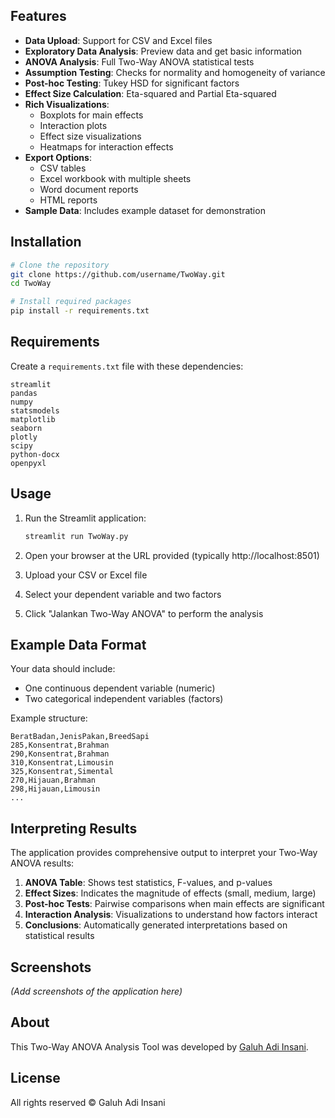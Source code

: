 
## Features

- **Data Upload**: Support for CSV and Excel files
- **Exploratory Data Analysis**: Preview data and get basic information
- **ANOVA Analysis**: Full Two-Way ANOVA statistical tests
- **Assumption Testing**: Checks for normality and homogeneity of variance 
- **Post-hoc Testing**: Tukey HSD for significant factors
- **Effect Size Calculation**: Eta-squared and Partial Eta-squared
- **Rich Visualizations**:
  - Boxplots for main effects
  - Interaction plots
  - Effect size visualizations
  - Heatmaps for interaction effects
- **Export Options**:
  - CSV tables
  - Excel workbook with multiple sheets
  - Word document reports
  - HTML reports
- **Sample Data**: Includes example dataset for demonstration

## Installation

```bash
# Clone the repository
git clone https://github.com/username/TwoWay.git
cd TwoWay

# Install required packages
pip install -r requirements.txt
```

## Requirements

Create a `requirements.txt` file with these dependencies:

```
streamlit
pandas
numpy
statsmodels
matplotlib
seaborn
plotly
scipy
python-docx
openpyxl
```

## Usage

1. Run the Streamlit application:
   ```bash
   streamlit run TwoWay.py
   ```

2. Open your browser at the URL provided (typically http://localhost:8501)

3. Upload your CSV or Excel file

4. Select your dependent variable and two factors

5. Click "Jalankan Two-Way ANOVA" to perform the analysis

## Example Data Format

Your data should include:
- One continuous dependent variable (numeric)
- Two categorical independent variables (factors)

Example structure:
```
BeratBadan,JenisPakan,BreedSapi
285,Konsentrat,Brahman
290,Konsentrat,Brahman
310,Konsentrat,Limousin
325,Konsentrat,Simental
270,Hijauan,Brahman
298,Hijauan,Limousin
...
```

## Interpreting Results

The application provides comprehensive output to interpret your Two-Way ANOVA results:

1. **ANOVA Table**: Shows test statistics, F-values, and p-values
2. **Effect Sizes**: Indicates the magnitude of effects (small, medium, large)
3. **Post-hoc Tests**: Pairwise comparisons when main effects are significant
4. **Interaction Analysis**: Visualizations to understand how factors interact
5. **Conclusions**: Automatically generated interpretations based on statistical results

## Screenshots

*(Add screenshots of the application here)*

## About

This Two-Way ANOVA Analysis Tool was developed by [Galuh Adi Insani](https://www.linkedin.com/in/galuh-adi-insani-1aa0a5105/).

## License

All rights reserved © Galuh Adi Insani